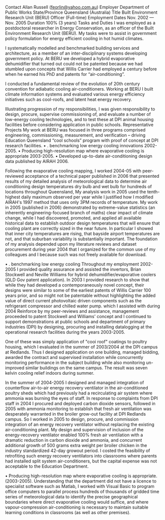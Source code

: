Contact	Allan Russell (feorlin@yahoo.com.au)
Employer	Department of Public Works
State/Province	Queensland (Australia)
Title	Built Environment Research Unit (BERU) Officer (Full-time)
Employment Dates	Nov. 2002 — Nov. 2005
Duration	100% (3 years)
Tasks and Duties
I was employed as a postdoctoral researcher in Energy Conservation, as an officer of the Built Environment Research Unit (BERU). My tasks were to assist in government policy formulation for energy efficient cooling in hot humid climates.

I systematically modelled and benchmarked building services and architecture, as a member of an inter-disciplinary systems developing government policy. At BERU we developed a hybrid evaporative dehumidifier that turned out could not be patented because we had stumbled upon concepts that Willis Carrier had employed a century before when he earned his PhD and patents for “air-conditioning”.

I conducted a fundamental review of the evolution of 20th century convention for adiabatic cooling air-conditioners. Working at BERU I built climate information systems and evaluated various energy efficiency initiatives such as cool-roofs, and latent heat energy recovery.

Illustrating progression of my responsibilities, I was given responsibility to design, procure, supervise commissioning of, and evaluate a number of low-energy cooling technologies, and to test these at DPI animal housing facilities before considering application in public schools.
Representative Projects
My work at BERU was focused in three programs comprised engineering, commissioning, measurement, and verification – driving Education Queensland “cool schools” program with proof of concept at DPI research facilities.
• . benchmarking low energy cooling innovations 2002-2005.
• Producing high-resolution map where evaporative cooling is appropriate 2003-2005.
• Developed up-to-date air-conditioning design data published by AIRAH 2006.

Following the evaporative cooling mapping, I worked 2004-05 with peer-reviewed acceptance of a technical paper published in 2006 that presented results of my detailed analysis of meteorological data to determine air conditioning design temperatures dry bulb and wet bulb for hundreds of locations throughout Queensland, My analysis work in 2005 used the tenth-highest daily maximum observed per year while I justified how I modified AIRAH's 1997 method that uses only 3PM records of temperature. My work in 2005 (published in 2006) demonstrated by extreme-value statistics (an inherently engineering-focused branch of maths) clear impact of climate change, while I had discovered, promoted, and applied all available historical data to establish outdoor design temperatures that will ensure that cooling plant are correctly sized in the near future. In particular I showed that inner city temperatures are rising, that bayside airport temperatures are not, and that suburban variability is substantially important. The foundation of my analysis depended upon my literature reviews and dataset procurement during year 2004 that I organized for the common use of my colleagues and I because such was not freely available for download.

• . benchmarking low energy cooling
Throughout my employment 2002-2005 I provided quality assurance and assisted the invertors, Brian Stockwell and Neville Williams for hybrid dehumidifier/evaporative coolers (QLD Gov patent application). In 2003 I provided research to show that while they had developed a contemporaneously novel concept, their designs were similar to some of the earliest patents of Willis Carrier 100 years prior, and so might not be patentable without highlighting the added value of direct current photovoltaic driven components such as the refrigerant compressor and chilled water pump. which I assisted with during 2004 Reinforce by my peer-reviews and assistance, management proceeded to patent Stockwell and Williams' concept and I continued to support demonstrations at public schools and department of primary industries (DPI) by designing, procuring and installing datalogging at the operational research facilities during the years 2003-2005.

One of these was simply application of "cooi roof" coatings to poultry housing, which I evaluated in the summer of 2003/2004 at the DPI campus at Redlands. Thus I designed application on one building, managed bidding, awarded the contract and supervised installation while concurrently monitoring performance in the subject building while also monitoring un-improved similar buildings on the same campus. The result was seven kelvin cooling relief indoors during summer.

In the summer of 2004-2005 I designed and managed integration of counterflow air-to-air energy recovery ventilator in the air-conditioned poultry sheds which had previously had a recirculating air system where ammonia was burning the eyes of staff. In response to complaints from DPI staff in 2004 I procured and deployed carbon dioxide sensors, followed in 2005 with ammonia monitoring to establish that fresh air ventilation was desperately warranted in the broiler grow-out facility at DPI Redlands campus. So I worked in 2005 to design, procure, and commission integration of an energy recovery ventilator without replacing the existing air-conditioning plant. My design and supervision of inclusion of the energy-recovery ventilator enabled 100% fresh air ventilation with a dramatic reduction in carbon dioxide and ammonia, and concurrent additional growth of 500 grams extra weight per broiler chicken in the industry standardized 42-day growout period. I costed the feasibility of retrofiting such energy recovery ventilators into classrooms where parents had installed split system air-conditioners, but the capital expense was not acceptable to the Education Department.


• Producing high-resolution map where evaporative cooling is appropriate. (2003-2005). Understanding that the department did not have a licence to specialist software such as Matlab, I worked with Visual Basic to program office computers to parallel process hundreds of thousands of gridded time series of meteorological data to identify the precise geographical boundaries where direct evaporative cooling would suffice, and where vapour-compression air-conditioning is necessary to maintain suitable learning conditions in classrooms (as well as other premises).

